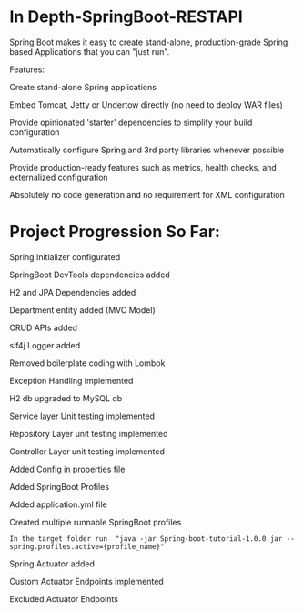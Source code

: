 # In Depth-SpringBoot-RESTAPI

Spring Boot makes it easy to create stand-alone, production-grade Spring based Applications that you can "just run".

Features:

Create stand-alone Spring applications

Embed Tomcat, Jetty or Undertow directly (no need to deploy WAR files)

Provide opinionated 'starter' dependencies to simplify your build configuration

Automatically configure Spring and 3rd party libraries whenever possible

Provide production-ready features such as metrics, health checks, and externalized configuration

Absolutely no code generation and no requirement for XML configuration

# Project Progression So Far:

Spring Initializer configurated

SpringBoot DevTools dependencies added

H2 and JPA Dependencies added

Department entity added (MVC Model)

CRUD APIs added

slf4j Logger added

Removed boilerplate coding with Lombok

Exception Handling implemented

H2 db upgraded to MySQL db

Service layer Unit testing implemented

Repository Layer unit testing implemented

Controller Layer unit testing implemented

Added Config in properties file

Added SpringBoot Profiles

Added application.yml file

Created multiple runnable SpringBoot profiles

    In the target folder run  "java -jar Spring-boot-tutorial-1.0.0.jar --spring.profiles.active={profile_name}"

Spring Actuator added

Custom Actuator Endpoints implemented

Excluded Actuator Endpoints
